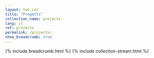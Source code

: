 ```yaml
---
layout: two_col
title: "Progetti"
collection_name: projects
lang: it
ref: projects
permalink: /projects/
show_breadcrumb: true
---
```

{% include breadcrumb.html %}
{% include collection-stream.html %}
